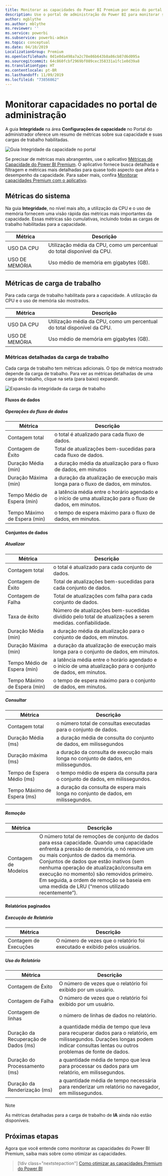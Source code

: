 ```yaml
---
title: Monitorar as capacidades do Power BI Premium por meio do portal de administração
description: Use o portal de administração do Power BI para monitorar suas capacidades Premium.
author: mgblythe
ms.author: mblythe
ms.reviewer: ''
ms.service: powerbi
ms.subservice: powerbi-admin
ms.topic: conceptual
ms.date: 04/10/2019
LocalizationGroup: Premium
ms.openlocfilehash: 0d1e0da498a7a2c78e86b643b8a86cb87d6d095a
ms.sourcegitcommit: 64c860fcbf2969bf089cec358331a1fc1e0d39a8
ms.translationtype: HT
ms.contentlocale: pt-BR
ms.lasthandoff: 11/09/2019
ms.locfileid: "73856862"
---
```

# <a name="monitor-capacities-in-the-admin-portal"></a>Monitorar capacidades no portal de administração

A guia **Integridade** na área **Configurações de capacidade** no Portal do administrador oferece um resumo de métricas sobre sua capacidade e suas cargas de trabalho habilitadas.  

![Guia Integridade da capacidade no portal](media/service-admin-premium-monitor-portal/admin-portal-health.png)

Se precisar de métricas mais abrangentes, use o aplicativo [Métricas de Capacidade do Power BI Premium](service-admin-premium-monitor-capacity.md). O aplicativo fornece busca detalhada e filtragem e métricas mais detalhadas para quase todo aspecto que afeta o desempenho da capacidade. Para saber mais, confira [Monitorar capacidades Premium com o aplicativo](service-admin-premium-monitor-capacity.md).

## <a name="system-metrics"></a>Métricas do sistema

Na guia **Integridade**, no nível mais alto, a utilização da CPU e o uso de memória fornecem uma visão rápida das métricas mais importantes da capacidade. Essas métricas são cumulativas, incluindo todas as cargas de trabalho habilitadas para a capacidade.

| **Métrica** | **Descrição** |
| --- | --- |
| USO DA CPU | Utilização média da CPU, como um percentual do total disponível da CPU. |
| USO DE MEMÓRIA | Uso médio de memória em gigabytes (GB).|

## <a name="workload-metrics"></a>Métricas de carga de trabalho

Para cada carga de trabalho habilitada para a capacidade. A utilização da CPU e o uso de memória são mostrados.

| **Métrica** | **Descrição** |
| --- | --- |
| USO DA CPU | Utilização média da CPU, como um percentual do total disponível da CPU. |
| USO DE MEMÓRIA | Uso médio de memória em gigabytes (GB).|

### <a name="detailed-workload-metrics"></a>Métricas detalhadas da carga de trabalho

Cada carga de trabalho tem métricas adicionais. O tipo de métrica mostrado depende da carga de trabalho. Para ver as métricas detalhadas de uma carga de trabalho, clique na seta (para baixo) expandir.

![Expansão da integridade da carga de trabalho](media/service-admin-premium-monitor-portal/admin-portal-health-expand.png)

#### <a name="dataflows"></a>Fluxos de dados

##### <a name="dataflow-operations"></a>Operações do fluxo de dados

| **Métrica** | **Descrição** |
| --- | --- |
| Contagem total | o total é atualizado para cada fluxo de dados. |
| Contagem de Êxito | Total de atualizações bem-sucedidas para cada fluxo de dados.|
| Duração Média (min) | a duração média da atualização para o fluxo de dados, em minutos |
| Duração Máxima (min) | a duração da atualização de execução mais longa para o fluxo de dados, em minutos. |
| Tempo Médio de Espera (min) | a latência média entre o horário agendado e o início de uma atualização para o fluxo de dados, em minutos. |
| Tempo Máximo de Espera (min) | o tempo de espera máximo para o fluxo de dados, em minutos.  |

#### <a name="datasets"></a>Conjuntos de dados

##### <a name="refresh"></a>Atualizar

| **Métrica** | **Descrição** |
| --- | --- |
| Contagem total | o total é atualizado para cada conjunto de dados. |
| Contagem de Êxito | Total de atualizações bem-sucedidas para cada conjunto de dados. |
| Contagem de Falha | Total de atualizações com falha para cada conjunto de dados. |
| Taxa de êxito  | Número de atualizações bem-sucedidas dividido pelo total de atualizações a serem medidas. confiabilidade. |
| Duração Média (min) | a duração média da atualização para o conjunto de dados, em minutos.  |
| Duração Máxima (min) | a duração da atualização de execução mais longa para o conjunto de dados, em minutos. |
| Tempo Médio de Espera (min) | a latência média entre o horário agendado e o início de uma atualização para o conjunto de dados, em minutos. |
| Tempo Máximo de Espera (min) | o tempo de espera máximo para o conjunto de dados, em minutos. |

##### <a name="query"></a>Consultar

| **Métrica** | **Descrição** |
| --- | --- |
| Contagem total | o número total de consultas executadas para o conjunto de dados. |
| Duração Média (ms) |a duração média de consulta do conjunto de dados, em milissegundos|
| Duração máxima (ms) |a duração da consulta de execução mais longa no conjunto de dados, em milissegundos. |
| Tempo de Espera Médio (ms) |o tempo médio de espera da consulta para o conjunto de dados, em milissegundos. |
| Tempo Máximo de Espera (ms) |a duração da consulta de espera mais longa no conjunto de dados, em milissegundos. |

##### <a name="eviction"></a>Remoção

| **Métrica** | **Descrição** |
| --- | --- |
| Contagem de Modelos | O número total de remoções de conjunto de dados para essa capacidade. Quando uma capacidade enfrenta a pressão de memória, o nó remove um ou mais conjuntos de dados da memória. Conjuntos de dados que estão inativos (sem nenhuma operação de atualização/consulta em execução no momento) são removidos primeiro. Em seguida, a ordem de remoção se baseia em uma medida de LRU (“menos utilizado recentemente”). |

#### <a name="paginated-reports"></a>Relatórios paginados

##### <a name="report-execution"></a>Execução de Relatório

| **Métrica** | **Descrição** |
| --- | --- |
| Contagem de Execuções  | O número de vezes que o relatório foi executado e exibido pelos usuários.|

##### <a name="report-usage"></a>Uso do Relatório

| **Métrica** | **Descrição** |
| --- | --- |
| Contagem de Êxito | O número de vezes que o relatório foi exibido por um usuário. |
| Contagem de Falha |O número de vezes que o relatório foi exibido por um usuário.|
| Contagem de linhas |o número de linhas de dados no relatório. |
| Duração da Recuperação de Dados (ms) |a quantidade média de tempo que leva para recuperar dados para o relatório, em milissegundos. Durações longas podem indicar consultas lentas ou outros problemas de fonte de dados.  |
| Duração do Processamento (ms) |a quantidade média de tempo que leva para processar os dados para um relatório, em milissegundos. |
| Duração da Renderização (ms) |a quantidade média de tempo necessária para renderizar um relatório no navegador, em milissegundos. |

> [!NOTE]
> As métricas detalhadas para a carga de trabalho de **IA** ainda não estão disponíveis.

## <a name="next-steps"></a>Próximas etapas

Agora que você entende como monitorar as capacidades do Power BI Premium, saiba mais sobre como otimizar as capacidades.

> [!div class="nextstepaction"]
> [Como otimizar as capacidades Premium do Power BI](service-premium-capacity-optimize.md)
